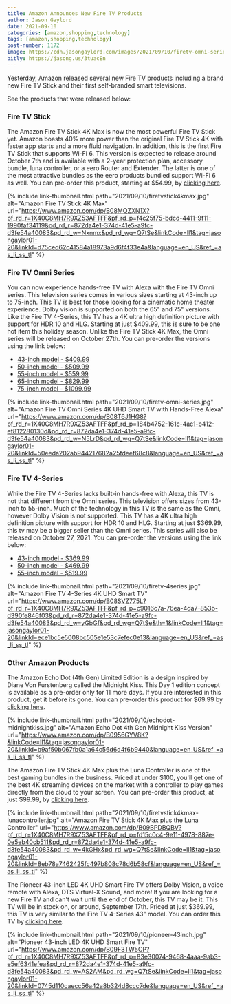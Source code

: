 ```yaml
---
title: Amazon Announces New Fire TV Products
author: Jason Gaylord
date: 2021-09-10
categories: [amazon,shopping,technology]
tags: [amazon,shopping,technology]
post-number: 1172
image: https://cdn.jasongaylord.com/images/2021/09/10/firetv-omni-series.jpg
bitly: https://jasong.us/3tuacEn
---
```


Yesterday, Amazon released several new Fire TV products including a brand new Fire TV Stick and their first self-branded smart televisions. 

See the products that were released below:

### Fire TV Stick ###
The Amazon Fire TV Stick 4K Max is now the most powerful Fire TV Stick yet. Amazon boasts 40% more power than the original Fire TV Stick 4K with faster app starts and a more fluid navigation. In addition, this is the first Fire TV Stick that supports Wi-Fi 6. This version is expected to release around October 7th and is available with a 2-year protection plan, accessory bundle, luna controller, or a eero Router and Extender. The latter is one of the most attractive bundles as the eero products bundled support Wi-Fi 6 as well. You can pre-order this product, starting at $54.99, by [clicking here](https://www.amazon.com/dp/B08MQZXN1X?pf_rd_r=1X40C8MH7R9XZ53AFTFF&pf_rd_p=f4c25f75-bdcd-4411-9f11-1990faf34119&pd_rd_r=872da4e1-374d-41e5-a9fc-d3fe54a40083&pd_rd_w=Nxnmx&pd_rd_wg=Q7tSe&linkCode=ll1&tag=jasongaylor01-20&linkId=d75ced62c41584a18973a9d6f4f33e4a&language=en_US&ref_=as_li_ss_tl).

{% include link-thumbnail.html path="2021/09/10/firetvstick4kmax.jpg" alt="Amazon Fire TV Stick 4K Max" url="https://www.amazon.com/dp/B08MQZXN1X?pf_rd_r=1X40C8MH7R9XZ53AFTFF&pf_rd_p=f4c25f75-bdcd-4411-9f11-1990faf34119&pd_rd_r=872da4e1-374d-41e5-a9fc-d3fe54a40083&pd_rd_w=Nxnmx&pd_rd_wg=Q7tSe&linkCode=ll1&tag=jasongaylor01-20&linkId=d75ced62c41584a18973a9d6f4f33e4a&language=en_US&ref_=as_li_ss_tl" %}


### Fire TV Omni Series ###
You can now experience hands-free TV with Alexa with the Fire TV Omni series. This television series comes in various sizes starting at 43-inch up to 75-inch. This TV is best for those looking for a cinematic home theater experience. Dolby vision is supported on both the 65" and 75" versions. Like the Fire TV 4-Series, this TV has a 4K ultra high definition picture with support for HDR 10 and HLG. Starting at just $409.99, this is sure to be one hot item this holiday season. Unlike the Fire TV Stick 4K Max, the Omni series will be released on October 27th. You can pre-order the versions using the link below:

* [43-inch model - $409.99](https://www.amazon.com/dp/B08T6DZ81T?pf_rd_r=1X40C8MH7R9XZ53AFTFF&pf_rd_p=184b4752-161c-4ac1-b412-ef812280130d&pd_rd_r=872da4e1-374d-41e5-a9fc-d3fe54a40083&pd_rd_w=N5LrD&pd_rd_wg=Q7tSe&th=1&linkCode=ll1&tag=jasongaylor01-20&linkId=7ad3fb32bc9a9d228f9baf8b8885a178&language=en_US&ref_=as_li_ss_tl)
* [50-inch model - $509.99](https://www.amazon.com/dp/B08T6F8YBH?pf_rd_r=1X40C8MH7R9XZ53AFTFF&pf_rd_p=184b4752-161c-4ac1-b412-ef812280130d&pd_rd_r=872da4e1-374d-41e5-a9fc-d3fe54a40083&pd_rd_w=N5LrD&pd_rd_wg=Q7tSe&th=1&linkCode=ll1&tag=jasongaylor01-20&linkId=a0248732c9a1cdf2f2bf17cf47de2d74&language=en_US&ref_=as_li_ss_tl)
* [55-inch model - $559.99](https://www.amazon.com/dp/B08P3QVFMK?pf_rd_r=1X40C8MH7R9XZ53AFTFF&pf_rd_p=184b4752-161c-4ac1-b412-ef812280130d&pd_rd_r=872da4e1-374d-41e5-a9fc-d3fe54a40083&pd_rd_w=N5LrD&pd_rd_wg=Q7tSe&th=1&linkCode=ll1&tag=jasongaylor01-20&linkId=3e5ebc42f9d95ffdcb968ead2f82885c&language=en_US&ref_=as_li_ss_tl)
* [65-inch model - $829.99](https://www.amazon.com/dp/B08T6J1HG8?pf_rd_r=1X40C8MH7R9XZ53AFTFF&pf_rd_p=184b4752-161c-4ac1-b412-ef812280130d&pd_rd_r=872da4e1-374d-41e5-a9fc-d3fe54a40083&pd_rd_w=N5LrD&pd_rd_wg=Q7tSe&linkCode=ll1&tag=jasongaylor01-20&linkId=50eeda202ab944217682a25fdeef68c8&language=en_US&ref_=as_li_ss_tl)
* [75-inch model - $1099.99](https://www.amazon.com/dp/B08T6JZTH4?pf_rd_r=1X40C8MH7R9XZ53AFTFF&pf_rd_p=184b4752-161c-4ac1-b412-ef812280130d&pd_rd_r=872da4e1-374d-41e5-a9fc-d3fe54a40083&pd_rd_w=N5LrD&pd_rd_wg=Q7tSe&th=1&linkCode=ll1&tag=jasongaylor01-20&linkId=9f8a3b03fc852dbd7de005c7e1dd6221&language=en_US&ref_=as_li_ss_tl)

{% include link-thumbnail.html path="2021/09/10/firetv-omni-series.jpg" alt="Amazon Fire TV Omni Series 4K UHD Smart TV with Hands-Free Alexa" url="https://www.amazon.com/dp/B08T6J1HG8?pf_rd_r=1X40C8MH7R9XZ53AFTFF&pf_rd_p=184b4752-161c-4ac1-b412-ef812280130d&pd_rd_r=872da4e1-374d-41e5-a9fc-d3fe54a40083&pd_rd_w=N5LrD&pd_rd_wg=Q7tSe&linkCode=ll1&tag=jasongaylor01-20&linkId=50eeda202ab944217682a25fdeef68c8&language=en_US&ref_=as_li_ss_tl" %}


### Fire TV 4-Series ###
While the Fire TV 4-Series lacks built-in hands-free with Alexa, this TV is not that different from the Omni series. This television offers sizes from 43-inch to 55-inch. Much of the technology in this TV is the same as the Omni, however Dolby Vision is not supported. This TV has a 4K ultra high definition picture with support for HDR 10 and HLG. Starting at just $369.99, this tv may be a bigger seller than the Omni series. This series will also be released on October 27, 2021. You can pre-order the versions using the link below:

* [43-inch model - $369.99](https://www.amazon.com/dp/B08SWD2SCK?pf_rd_r=1X40C8MH7R9XZ53AFTFF&pf_rd_p=c9016c7a-76ea-4da7-853b-d390fe846f03&pd_rd_r=872da4e1-374d-41e5-a9fc-d3fe54a40083&pd_rd_w=yGbGf&pd_rd_wg=Q7tSe&th=1&linkCode=ll1&tag=jasongaylor01-20&linkId=c4b6594f714cde2dfcefef863afa9c40&language=en_US&ref_=as_li_ss_tl)
* [50-inch model - $469.99](https://www.amazon.com/dp/B08SVZ775L?pf_rd_r=1X40C8MH7R9XZ53AFTFF&pf_rd_p=c9016c7a-76ea-4da7-853b-d390fe846f03&pd_rd_r=872da4e1-374d-41e5-a9fc-d3fe54a40083&pd_rd_w=yGbGf&pd_rd_wg=Q7tSe&th=1&linkCode=ll1&tag=jasongaylor01-20&linkId=ece1bc5e5008bc505e1e53c7efec0e13&language=en_US&ref_=as_li_ss_tl)
* [55-inch model - $519.99](https://www.amazon.com/dp/B08P3QB66R?pf_rd_r=1X40C8MH7R9XZ53AFTFF&pf_rd_p=c9016c7a-76ea-4da7-853b-d390fe846f03&pd_rd_r=872da4e1-374d-41e5-a9fc-d3fe54a40083&pd_rd_w=yGbGf&pd_rd_wg=Q7tSe&th=1&linkCode=ll1&tag=jasongaylor01-20&linkId=5a4cc63b65d97ea3bd6e4121616862a3&language=en_US&ref_=as_li_ss_tl)

{% include link-thumbnail.html path="2021/09/10/firetv-4series.jpg" alt="Amazon Fire TV 4-Series 4K UHD Smart TV" url="https://www.amazon.com/dp/B08SVZ775L?pf_rd_r=1X40C8MH7R9XZ53AFTFF&pf_rd_p=c9016c7a-76ea-4da7-853b-d390fe846f03&pd_rd_r=872da4e1-374d-41e5-a9fc-d3fe54a40083&pd_rd_w=yGbGf&pd_rd_wg=Q7tSe&th=1&linkCode=ll1&tag=jasongaylor01-20&linkId=ece1bc5e5008bc505e1e53c7efec0e13&language=en_US&ref_=as_li_ss_tl" %}


### Other Amazon Products ###
The Amazon Echo Dot (4th Gen) Limited Edition is a design inspired by Diane Von Furstenberg called the Midnight Kiss. This Day 1 edition concept is available as a pre-order only for 11 more days. If you are interested in this product, get it before its gone. You can pre-order this product for $69.99 by [clicking here](https://www.amazon.com/dp/B0956GYV8K?&linkCode=ll1&tag=jasongaylor01-20&linkId=b9af50b067fb0a1a64c56d6d4f6b9440&language=en_US&ref_=as_li_ss_tl).

{% include link-thumbnail.html path="2021/09/10/echodot-midnightkiss.jpg" alt="Amazon Echo Dot 4th Gen Midnight Kiss Version" url="https://www.amazon.com/dp/B0956GYV8K?&linkCode=ll1&tag=jasongaylor01-20&linkId=b9af50b067fb0a1a64c56d6d4f6b9440&language=en_US&ref_=as_li_ss_tl" %}


The Amazon Fire TV Stick 4K Max plus the Luna Controller is one of the best gaming bundles in the business. Priced at under $100, you'll get one of the best 4K streaming devices on the market with a controller to play games directly from the cloud to your screen. You can pre-order this product, at just $99.99, by [clicking here](https://www.amazon.com/dp/B09BPDBQBV?pf_rd_r=1X40C8MH7R9XZ53AFTFF&pf_rd_p=fd15c0c4-9e11-4978-887e-0e5eb40cb511&pd_rd_r=872da4e1-374d-41e5-a9fc-d3fe54a40083&pd_rd_w=4kGHx&pd_rd_wg=Q7tSe&linkCode=ll1&tag=jasongaylor01-20&linkId=8eb78a7462425fc497b808c78d6b58cf&language=en_US&ref_=as_li_ss_tl).

{% include link-thumbnail.html path="2021/09/10/firetvstick4kmax-lunacontroller.jpg" alt="Amazon Fire TV Stick 4K Max plus the Luna Controller" url="https://www.amazon.com/dp/B09BPDBQBV?pf_rd_r=1X40C8MH7R9XZ53AFTFF&pf_rd_p=fd15c0c4-9e11-4978-887e-0e5eb40cb511&pd_rd_r=872da4e1-374d-41e5-a9fc-d3fe54a40083&pd_rd_w=4kGHx&pd_rd_wg=Q7tSe&linkCode=ll1&tag=jasongaylor01-20&linkId=8eb78a7462425fc497b808c78d6b58cf&language=en_US&ref_=as_li_ss_tl" %}


The Pioneer 43-inch LED 4K UHD Smart Fire TV offers Dolby Vision, a voice remote with Alexa, DTS Virtual-X Sound, and more! If you are looking for a new Fire TV and can't wait until the end of October, this TV may be it. This TV will be in stock on, or around, September 17th. Priced at just $369.99, this TV is very similar to the Fire TV 4-Series 43" model. You can order this TV by [clicking here](https://www.amazon.com/dp/B09F3TW5CP?pf_rd_r=1X40C8MH7R9XZ53AFTFF&pf_rd_p=83e30074-9468-4aaa-9ab3-e5ef6341efea&pd_rd_r=872da4e1-374d-41e5-a9fc-d3fe54a40083&pd_rd_w=AS2AM&pd_rd_wg=Q7tSe&linkCode=ll1&tag=jasongaylor01-20&linkId=0745d110caecc56a42a8b324d8ccc7de&language=en_US&ref_=as_li_ss_tl).

{% include link-thumbnail.html path="2021/09/10/pioneer-43inch.jpg" alt="Pioneer 43-inch LED 4K UHD Smart Fire TV" url="https://www.amazon.com/dp/B09F3TW5CP?pf_rd_r=1X40C8MH7R9XZ53AFTFF&pf_rd_p=83e30074-9468-4aaa-9ab3-e5ef6341efea&pd_rd_r=872da4e1-374d-41e5-a9fc-d3fe54a40083&pd_rd_w=AS2AM&pd_rd_wg=Q7tSe&linkCode=ll1&tag=jasongaylor01-20&linkId=0745d110caecc56a42a8b324d8ccc7de&language=en_US&ref_=as_li_ss_tl" %}
